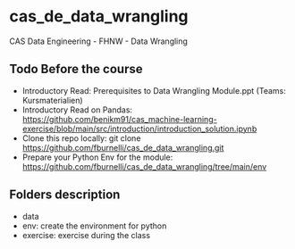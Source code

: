 # cas_de_data_wrangling
CAS Data Engineering - FHNW - Data Wrangling
## Todo Before the course
- Introductory Read: Prerequisites to Data Wrangling Module.ppt (Teams: Kursmaterialien)
- Introductory Read on Pandas: https://github.com/benikm91/cas_machine-learning-exercise/blob/main/src/introduction/introduction_solution.ipynb
- Clone this repo locally: git clone https://github.com/fburnelli/cas_de_data_wrangling.git
- Prepare your Python Env for the module: https://github.com/fburnelli/cas_de_data_wrangling/tree/main/env

## Folders description
- data
- env: create the environment for python
- exercise: exercise during the class
